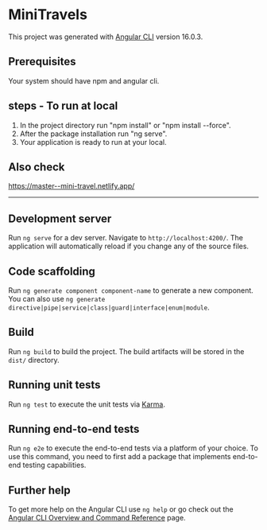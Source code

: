 # MiniTravels

This project was generated with [Angular CLI](https://github.com/angular/angular-cli) version 16.0.3.

## Prerequisites

Your system should have npm and angular cli.

## steps - To run at local

1. In the project directory run "npm install" or "npm install --force".
2. After the package installation run "ng serve".
3. Your application is ready to run at your local.

## Also check
https://master--mini-travel.netlify.app/


-------------------------------------------------------------------------------------------------------------------------------------------------------------
## Development server

Run `ng serve` for a dev server. Navigate to `http://localhost:4200/`. The application will automatically reload if you change any of the source files.

## Code scaffolding

Run `ng generate component component-name` to generate a new component. You can also use `ng generate directive|pipe|service|class|guard|interface|enum|module`.

## Build

Run `ng build` to build the project. The build artifacts will be stored in the `dist/` directory.

## Running unit tests

Run `ng test` to execute the unit tests via [Karma](https://karma-runner.github.io).

## Running end-to-end tests

Run `ng e2e` to execute the end-to-end tests via a platform of your choice. To use this command, you need to first add a package that implements end-to-end testing capabilities.

## Further help

To get more help on the Angular CLI use `ng help` or go check out the [Angular CLI Overview and Command Reference](https://angular.io/cli) page.
